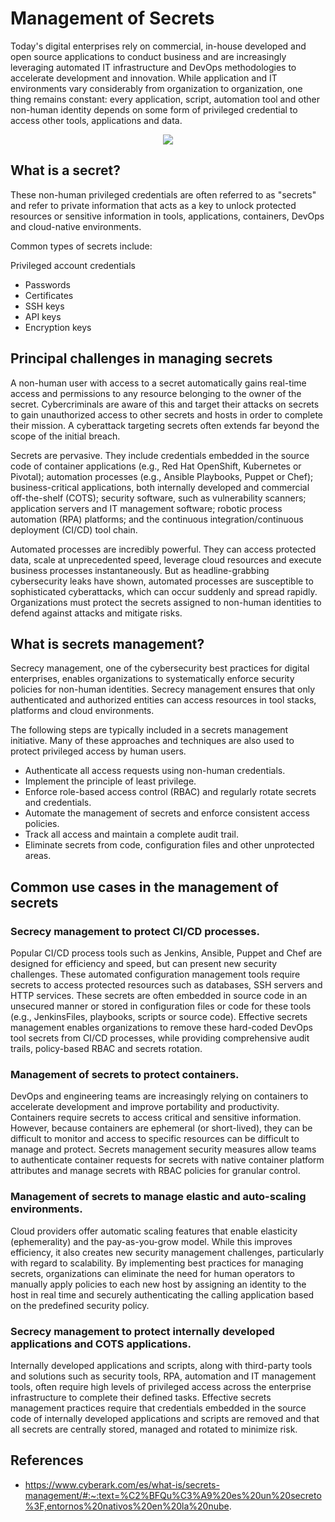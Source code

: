 # Management of Secrets

Today's digital enterprises rely on commercial, in-house developed and open source applications to conduct business and are increasingly leveraging automated IT infrastructure and DevOps methodologies to accelerate development and innovation. While application and IT environments vary considerably from organization to organization, one thing remains constant: every application, script, automation tool and other non-human identity depends on some form of privileged credential to access other tools, applications and data.

<p align="center">
  <img src="https://github.com/dimasx010/knowledge/assets/105082657/c916cffb-9812-4cc9-8366-4cc8eab3a0ca">
</p>

## What is a secret?

These non-human privileged credentials are often referred to as "secrets" and refer to private information that acts as a key to unlock protected resources or sensitive information in tools, applications, containers, DevOps and cloud-native environments.

Common types of secrets include:

Privileged account credentials
- Passwords
- Certificates
- SSH keys
- API keys
- Encryption keys

## Principal challenges in managing secrets

A non-human user with access to a secret automatically gains real-time access and permissions to any resource belonging to the owner of the secret. Cybercriminals are aware of this and target their attacks on secrets to gain unauthorized access to other secrets and hosts in order to complete their mission. A cyberattack targeting secrets often extends far beyond the scope of the initial breach.

Secrets are pervasive. They include credentials embedded in the source code of container applications (e.g., Red Hat OpenShift, Kubernetes or Pivotal); automation processes (e.g., Ansible Playbooks, Puppet or Chef); business-critical applications, both internally developed and commercial off-the-shelf (COTS); security software, such as vulnerability scanners; application servers and IT management software; robotic process automation (RPA) platforms; and the continuous integration/continuous deployment (CI/CD) tool chain.

Automated processes are incredibly powerful. They can access protected data, scale at unprecedented speed, leverage cloud resources and execute business processes instantaneously. But as headline-grabbing cybersecurity leaks have shown, automated processes are susceptible to sophisticated cyberattacks, which can occur suddenly and spread rapidly. Organizations must protect the secrets assigned to non-human identities to defend against attacks and mitigate risks.

## What is secrets management?

Secrecy management, one of the cybersecurity best practices for digital enterprises, enables organizations to systematically enforce security policies for non-human identities. Secrecy management ensures that only authenticated and authorized entities can access resources in tool stacks, platforms and cloud environments.

The following steps are typically included in a secrets management initiative. Many of these approaches and techniques are also used to protect privileged access by human users.

- Authenticate all access requests using non-human credentials.
- Implement the principle of least privilege.
- Enforce role-based access control (RBAC) and regularly rotate secrets and credentials.
- Automate the management of secrets and enforce consistent access policies.
- Track all access and maintain a complete audit trail.
- Eliminate secrets from code, configuration files and other unprotected areas.

## Common use cases in the management of secrets

### Secrecy management to protect CI/CD processes.

Popular CI/CD process tools such as Jenkins, Ansible, Puppet and Chef are designed for efficiency and speed, but can present new security challenges. These automated configuration management tools require secrets to access protected resources such as databases, SSH servers and HTTP services. These secrets are often embedded in source code in an unsecured manner or stored in configuration files or code for these tools (e.g., JenkinsFiles, playbooks, scripts or source code). Effective secrets management enables organizations to remove these hard-coded DevOps tool secrets from CI/CD processes, while providing comprehensive audit trails, policy-based RBAC and secrets rotation.

### Management of secrets to protect containers.

DevOps and engineering teams are increasingly relying on containers to accelerate development and improve portability and productivity. Containers require secrets to access critical and sensitive information. However, because containers are ephemeral (or short-lived), they can be difficult to monitor and access to specific resources can be difficult to manage and protect. Secrets management security measures allow teams to authenticate container requests for secrets with native container platform attributes and manage secrets with RBAC policies for granular control.

### Management of secrets to manage elastic and auto-scaling environments.

Cloud providers offer automatic scaling features that enable elasticity (ephemerality) and the pay-as-you-grow model. While this improves efficiency, it also creates new security management challenges, particularly with regard to scalability. By implementing best practices for managing secrets, organizations can eliminate the need for human operators to manually apply policies to each new host by assigning an identity to the host in real time and securely authenticating the calling application based on the predefined security policy.

### Secrecy management to protect internally developed applications and COTS applications.

Internally developed applications and scripts, along with third-party tools and solutions such as security tools, RPA, automation and IT management tools, often require high levels of privileged access across the enterprise infrastructure to complete their defined tasks. Effective secrets management practices require that credentials embedded in the source code of internally developed applications and scripts are removed and that all secrets are centrally stored, managed and rotated to minimize risk.

## References
- https://www.cyberark.com/es/what-is/secrets-management/#:~:text=%C2%BFQu%C3%A9%20es%20un%20secreto%3F,entornos%20nativos%20en%20la%20nube.